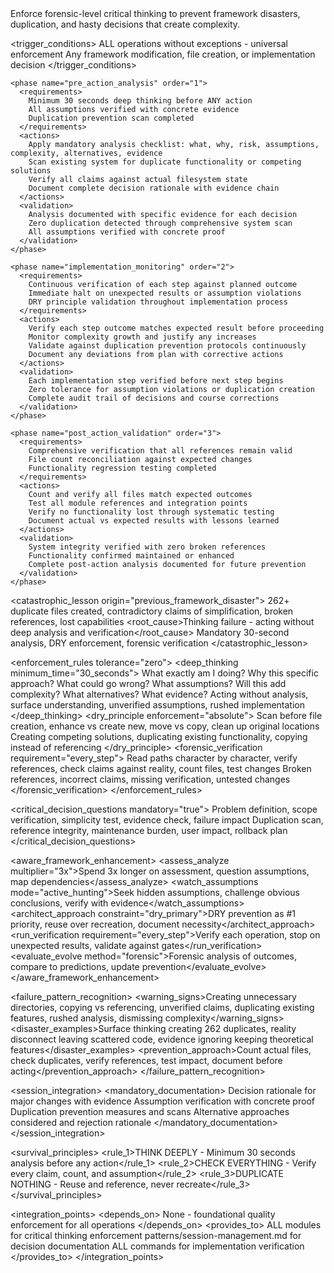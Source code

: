 <module name="critical_thinking" category="quality">
  
  <purpose>
    Enforce forensic-level critical thinking to prevent framework disasters, duplication, and hasty decisions that create complexity.
  </purpose>
  
  <trigger_conditions>
    <condition type="automatic">ALL operations without exceptions - universal enforcement</condition>
    <condition type="explicit">Any framework modification, file creation, or implementation decision</condition>
  </trigger_conditions>
  
  <implementation enforcement="mandatory">
    
    <phase name="pre_action_analysis" order="1">
      <requirements>
        Minimum 30 seconds deep thinking before ANY action
        All assumptions verified with concrete evidence
        Duplication prevention scan completed
      </requirements>
      <actions>
        Apply mandatory analysis checklist: what, why, risk, assumptions, complexity, alternatives, evidence
        Scan existing system for duplicate functionality or competing solutions
        Verify all claims against actual filesystem state
        Document complete decision rationale with evidence chain
      </actions>
      <validation>
        Analysis documented with specific evidence for each decision
        Zero duplication detected through comprehensive system scan
        All assumptions verified with concrete proof
      </validation>
    </phase>
    
    <phase name="implementation_monitoring" order="2">
      <requirements>
        Continuous verification of each step against planned outcome
        Immediate halt on unexpected results or assumption violations
        DRY principle validation throughout implementation process
      </requirements>
      <actions>
        Verify each step outcome matches expected result before proceeding
        Monitor complexity growth and justify any increases
        Validate against duplication prevention protocols continuously
        Document any deviations from plan with corrective actions
      </actions>
      <validation>
        Each implementation step verified before next step begins
        Zero tolerance for assumption violations or duplication creation
        Complete audit trail of decisions and course corrections
      </validation>
    </phase>
    
    <phase name="post_action_validation" order="3">
      <requirements>
        Comprehensive verification that all references remain valid
        File count reconciliation against expected changes
        Functionality regression testing completed
      </requirements>
      <actions>
        Count and verify all files match expected outcomes
        Test all module references and integration points
        Verify no functionality lost through systematic testing
        Document actual vs expected results with lessons learned
      </actions>
      <validation>
        System integrity verified with zero broken references
        Functionality confirmed maintained or enhanced
        Complete post-action analysis documented for future prevention
      </validation>
    </phase>
    
  </implementation>
  
  <catastrophic_lesson origin="previous_framework_disaster">
    <failures>262+ duplicate files created, contradictory claims of simplification, broken references, lost capabilities</failures>
    <root_cause>Thinking failure - acting without deep analysis and verification</root_cause>
    <prevention>Mandatory 30-second analysis, DRY enforcement, forensic verification</prevention>
  </catastrophic_lesson>
  
  <enforcement_rules tolerance="zero">
    <deep_thinking minimum_time="30_seconds">
      <checklist>What exactly am I doing? Why this specific approach? What could go wrong? What assumptions? Will this add complexity? What alternatives? What evidence?</checklist>
      <violations>Acting without analysis, surface understanding, unverified assumptions, rushed implementation</violations>
    </deep_thinking>
    <dry_principle enforcement="absolute">
      <prevention>Scan before file creation, enhance vs create new, move vs copy, clean up original locations</prevention>
      <violations>Creating competing solutions, duplicating existing functionality, copying instead of referencing</violations>
    </dry_principle>
    <forensic_verification requirement="every_step">
      <protocols>Read paths character by character, verify references, check claims against reality, count files, test changes</protocols>
      <violations>Broken references, incorrect claims, missing verification, untested changes</violations>
    </forensic_verification>
  </enforcement_rules>
  
  <critical_decision_questions mandatory="true">
    <primary>Problem definition, scope verification, simplicity test, evidence check, failure impact</primary>
    <secondary>Duplication scan, reference integrity, maintenance burden, user impact, rollback plan</secondary>
  </critical_decision_questions>
  
  <aware_framework_enhancement>
    <assess_analyze multiplier="3x">Spend 3x longer on assessment, question assumptions, map dependencies</assess_analyze>
    <watch_assumptions mode="active_hunting">Seek hidden assumptions, challenge obvious conclusions, verify with evidence</watch_assumptions>
    <architect_approach constraint="dry_primary">DRY prevention as #1 priority, reuse over recreation, document necessity</architect_approach>
    <run_verification requirement="every_step">Verify each operation, stop on unexpected results, validate against gates</run_verification>
    <evaluate_evolve method="forensic">Forensic analysis of outcomes, compare to predictions, update prevention</evaluate_evolve>
  </aware_framework_enhancement>
  
  <failure_pattern_recognition>
    <warning_signs>Creating unnecessary directories, copying vs referencing, unverified claims, duplicating existing features, rushed analysis, dismissing complexity</warning_signs>
    <disaster_examples>Surface thinking creating 262 duplicates, reality disconnect leaving scattered code, evidence ignoring keeping theoretical features</disaster_examples>
    <prevention_approach>Count actual files, check duplicates, verify references, test impact, document before acting</prevention_approach>
  </failure_pattern_recognition>
  
  <session_integration>
    <mandatory_documentation>
      Decision rationale for major changes with evidence
      Assumption verification with concrete proof
      Duplication prevention measures and scans
      Alternative approaches considered and rejection rationale
    </mandatory_documentation>
  </session_integration>
  
  <survival_principles>
    <rule_1>THINK DEEPLY - Minimum 30 seconds analysis before any action</rule_1>
    <rule_2>CHECK EVERYTHING - Verify every claim, count, and assumption</rule_2>
    <rule_3>DUPLICATE NOTHING - Reuse and reference, never recreate</rule_3>
  </survival_principles>
  
  <integration_points>
    <depends_on>
      None - foundational quality enforcement for all operations
    </depends_on>
    <provides_to>
      ALL modules for critical thinking enforcement
      patterns/session-management.md for decision documentation
      ALL commands for implementation verification
    </provides_to>
  </integration_points>
  
</module>